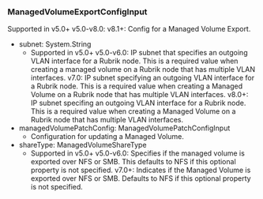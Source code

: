 ### ManagedVolumeExportConfigInput
Supported in v5.0+
  v5.0-v8.0: 
  v8.1+: Config for a Managed Volume Export.

- subnet: System.String
  - Supported in v5.0+
      v5.0-v6.0: IP subnet that specifies an outgoing VLAN interface for a Rubrik node. This is a required value when creating a managed volume on a Rubrik node that has multiple VLAN interfaces.
      v7.0: IP subnet specifying an outgoing VLAN interface for a Rubrik node. This is a required value when creating a Managed Volume on a Rubrik node that has multiple VLAN interfaces.
      v8.0+: IP subnet specifing an outgoing VLAN interface for a Rubrik node. This is a required value when creating a Managed Volume on a Rubrik node that has multiple VLAN interfaces.
- managedVolumePatchConfig: ManagedVolumePatchConfigInput
  - Configuration for updating a Managed Volume.
- shareType: ManagedVolumeShareType
  - Supported in v5.0+
      v5.0-v6.0: Specifies if the managed volume is exported over NFS or SMB. This defaults to NFS if this optional property is not specified.
      v7.0+: Indicates if the Managed Volume is exported over NFS or SMB. Defaults to NFS if this optional property is not specified.
